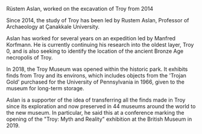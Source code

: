 Rüstem Aslan, worked on the excavation of Troy from 2014

Since 2014, the study of Troy has been led by Rustem Aslan, Professor of Archaeology at Çanakkale University.

Aslan has worked for several years on an expedition led by Manfred Korfmann. He is currently continuing his research into the oldest layer, Troy 0, and is also seeking to identify the location of the ancient Bronze Age necropolis of Troy.

In 2018, the Troy Museum was opened within the historic park. It exhibits finds from Troy and its environs, which includes objects from the 'Trojan Gold' purchased for the University of Pennsylvania in 1966, given to the museum for long-term storage.

Aslan is a supporter of the idea of transferring all the finds made in Troy since its exploration and now preserved in 44 museums around the world to the new museum. In particular, he said this at a conference marking the opening of the "Troy: Myth and Reality" exhibition at the British Museum in 2019.
